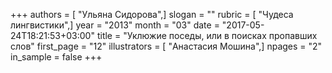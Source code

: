 +++
authors = [ "Ульяна Сидорова",]
slogan = ""
rubric = [ "Чудеса лингвистики",]
year = "2013"
month = "03"
date = "2017-05-24T18:21:53+03:00"
title = "Уклюжие поседы, или в поисках пропавших слов"
first_page = "12"
illustrators = [ "Анастасия Мошина",]
npages = "2"
in_sample = false
+++
